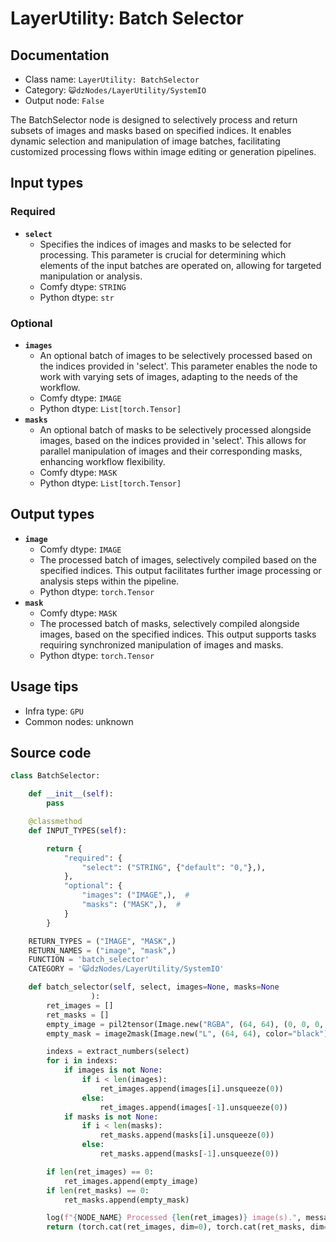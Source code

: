 # LayerUtility: Batch Selector
## Documentation
- Class name: `LayerUtility: BatchSelector`
- Category: `😺dzNodes/LayerUtility/SystemIO`
- Output node: `False`

The BatchSelector node is designed to selectively process and return subsets of images and masks based on specified indices. It enables dynamic selection and manipulation of image batches, facilitating customized processing flows within image editing or generation pipelines.
## Input types
### Required
- **`select`**
    - Specifies the indices of images and masks to be selected for processing. This parameter is crucial for determining which elements of the input batches are operated on, allowing for targeted manipulation or analysis.
    - Comfy dtype: `STRING`
    - Python dtype: `str`
### Optional
- **`images`**
    - An optional batch of images to be selectively processed based on the indices provided in 'select'. This parameter enables the node to work with varying sets of images, adapting to the needs of the workflow.
    - Comfy dtype: `IMAGE`
    - Python dtype: `List[torch.Tensor]`
- **`masks`**
    - An optional batch of masks to be selectively processed alongside images, based on the indices provided in 'select'. This allows for parallel manipulation of images and their corresponding masks, enhancing workflow flexibility.
    - Comfy dtype: `MASK`
    - Python dtype: `List[torch.Tensor]`
## Output types
- **`image`**
    - Comfy dtype: `IMAGE`
    - The processed batch of images, selectively compiled based on the specified indices. This output facilitates further image processing or analysis steps within the pipeline.
    - Python dtype: `torch.Tensor`
- **`mask`**
    - Comfy dtype: `MASK`
    - The processed batch of masks, selectively compiled alongside images, based on the specified indices. This output supports tasks requiring synchronized manipulation of images and masks.
    - Python dtype: `torch.Tensor`
## Usage tips
- Infra type: `GPU`
- Common nodes: unknown


## Source code
```python
class BatchSelector:

    def __init__(self):
        pass

    @classmethod
    def INPUT_TYPES(self):

        return {
            "required": {
                "select": ("STRING", {"default": "0,"},),
            },
            "optional": {
                "images": ("IMAGE",),  #
                "masks": ("MASK",),  #
            }
        }

    RETURN_TYPES = ("IMAGE", "MASK",)
    RETURN_NAMES = ("image", "mask",)
    FUNCTION = 'batch_selector'
    CATEGORY = '😺dzNodes/LayerUtility/SystemIO'

    def batch_selector(self, select, images=None, masks=None
                  ):
        ret_images = []
        ret_masks = []
        empty_image = pil2tensor(Image.new("RGBA", (64, 64), (0, 0, 0, 0)))
        empty_mask = image2mask(Image.new("L", (64, 64), color="black"))

        indexs = extract_numbers(select)
        for i in indexs:
            if images is not None:
                if i < len(images):
                    ret_images.append(images[i].unsqueeze(0))
                else:
                    ret_images.append(images[-1].unsqueeze(0))
            if masks is not None:
                if i < len(masks):
                    ret_masks.append(masks[i].unsqueeze(0))
                else:
                    ret_masks.append(masks[-1].unsqueeze(0))

        if len(ret_images) == 0:
            ret_images.append(empty_image)
        if len(ret_masks) == 0:
            ret_masks.append(empty_mask)

        log(f"{NODE_NAME} Processed {len(ret_images)} image(s).", message_type='finish')
        return (torch.cat(ret_images, dim=0), torch.cat(ret_masks, dim=0),)

```
